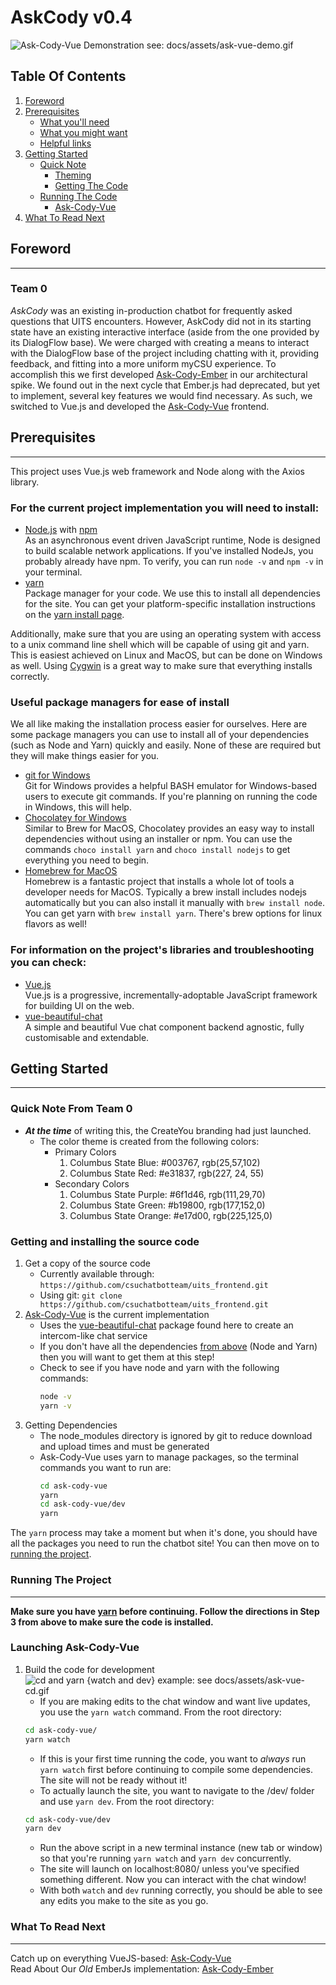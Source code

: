 # AskCody v0.4

![Ask-Cody-Vue Demonstration see: docs/assets/ask-vue-demo.gif](docs/assets/ask-vue-demo.gif)

## Table Of Contents
1. [Foreword](#foreword)
2. [Prerequisites](#prereqs)
    * [What you'll need](#must-install)
    * [What you might want](#might-install)
    * [Helpful links](#helpful-links)
3. [Getting Started](#getstart)
    * [Quick Note](#getstart-note)
        * [Theming](#note-themes)
        * [Getting The Code](#note-code)
    * [Running The Code](#runcode)
        * [Ask-Cody-Vue](#runcode-vue)
0. [What To Read Next](#readnext)

<a type="hidden" id="foreword"></a>

## Foreword
***
### Team 0

*AskCody* was an existing in-production chatbot for frequently asked questions that UITS encounters. However, AskCody did not in its starting state have an existing interactive interface (aside from the one provided by its DialogFlow base). We were charged with creating a means to interact with the DialogFlow base of the project including chatting with it, providing feedback, and fitting into a more uniform myCSU experience. To accomplish this we first developed [Ask-Cody-Ember] in our  architectural spike. We found out in the next cycle that Ember.js had deprecated, but yet to implement, several key features we would find necessary. As such, we switched to Vue.js and developed the [Ask-Cody-Vue] frontend.

<a type="hidden" id="prereqs"></a>

## Prerequisites
***
This project uses Vue.js web framework and Node along with the Axios library.

<a type="hidden" id="must-install"></a>
### For the current project implementation you will need to install:
* [Node.js](https://nodejs.org/en/) with [npm](https://www.npmjs.com/)  
  As an asynchronous event driven JavaScript runtime, Node is designed to build scalable network applications. If you've installed NodeJs, you probably already have npm. To verify, you can run `node -v` and `npm -v` in your terminal.
* [yarn](https://yarnpkg.com/en/)  
  Package manager for your code. We use this to install all dependencies for the site. You can get your platform-specific installation instructions on the [yarn install page](https://yarnpkg.com/lang/en/docs/install/).

Additionally, make sure that you are using an operating system with access to a unix command line shell which will be capable of using git and yarn. This is easiest achieved on Linux and MacOS, but can be done on Windows as well. Using [Cygwin](https://www.cygwin.com/) is a great way to make sure that everything installs correctly.

<a type="hidden" id="might-install"></a>
### Useful package managers for ease of install
We all like making the installation process easier for ourselves. Here are some package managers you can use to install all of your dependencies (such as Node and Yarn) quickly and easily. None of these are required but they will make things easier for you.
* [git for Windows](https://gitforwindows.org/)  
  Git for Windows provides a helpful BASH emulator for Windows-based users to execute git commands. If you're planning on running the code in Windows, this will help.
* [Chocolatey for Windows](https://chocolatey.org/)  
  Similar to Brew for MacOS, Chocolatey provides an easy way to install dependencies without using an installer or npm. You can use the commands `choco install yarn` and `choco install nodejs` to get everything you need to begin.
* [Homebrew for MacOS](https://brew.sh/)  
  Homebrew is a fantastic project that installs a whole lot of tools a developer needs for MacOS. Typically a brew install includes nodejs automatically but you can also install it manually with `brew install node`. You can get yarn with `brew install yarn`. There's brew options for linux flavors as well!

<a type="hidden" id="helpful-links"></a>
### For information on the project's libraries and troubleshooting you can check:
* [Vue.js]  
  Vue.js is a progressive, incrementally-adoptable JavaScript framework for building UI on the web.
* [vue-beautiful-chat]  
  A simple and beautiful Vue chat component backend agnostic, fully customisable and extendable.

<a id="getstart" type="hidden"></a>

## Getting Started
***
<a type="hidden" id="getstart-note"></a>

### Quick Note From Team 0
<a type="hidden" id="note-themes"></a>

* __*At the time*__ of writing this, the CreateYou branding had just launched.
    * The color theme is created from the following colors:
        * Primary Colors
            1. Columbus State Blue: #003767, rgb(25,57,102)
            2. Columbus State Red: #e31837, rgb(227, 24, 55)
        * Secondary Colors
            1. Columbus State Purple: #6f1d46, rgb(111,29,70)
            2. Columbus State Green: #b19800, rgb(177,152,0)
            3. Columbus State Orange: #e17d00, rgb(225,125,0)

<a type="hidden" id="note-code"></a>
### Getting and installing the source code
1. Get a copy of the source code
    * Currently available through: `https://github.com/csuchatbotteam/uits_frontend.git`
    * Using git: `git clone https://github.com/csuchatbotteam/uits_frontend.git`
2. [Ask-Cody-Vue] is the current implementation
    * Uses the [vue-beautiful-chat] package found here to create an intercom-like chat service
    * If you don't have all the dependencies [from above](#must-install) (Node and Yarn) then you will want to get them at this step!
    * Check to see if you have node and yarn with the following commands:
      ```bash
      node -v
      yarn -v
      ```
3. Getting Dependencies
    * The node_modules directory is ignored by git to reduce download and upload times and must be generated
    * Ask-Cody-Vue uses yarn to manage packages, so the terminal commands you want to run are:
        ```bash
        cd ask-cody-vue
        yarn
        cd ask-cody-vue/dev
        yarn
        ```
The `yarn` process may take a moment but when it's done, you should have all the packages you need to run the chatbot site! You can then move on to [running the project](#runcode).

<a type="hidden" id="runcode"></a>


### Running The Project
***

 __Make sure you have [yarn](https://yarnpkg.com/lang/en/docs/install/) before continuing. Follow the directions in Step 3 from above to make sure the code is installed.__

<a type="hidden" id="runcode-vue"></a>

### Launching Ask-Cody-Vue

1. Build the code for development  
![cd and yarn {watch and dev} example: see docs/assets/ask-vue-cd.gif](docs/assets/ask-vue-cd.gif)
    * If you are making edits to the chat window and want live updates, you use the `yarn watch` command. From the root directory:
    ```bash
    cd ask-cody-vue/
    yarn watch
    ```
    * If this is your first time running the code, you want to *always* run `yarn watch` first before continuing to compile some dependencies. The site will not be ready without it!
    * To actually launch the site, you want to navigate to the /dev/ folder and use `yarn dev`. From the root directory:
    ```bash
    cd ask-cody-vue/dev
    yarn dev
    ```
    * Run the above script in a new terminal instance (new tab or window) so that you're running `yarn watch` and `yarn dev` concurrently.
    * The site will launch on localhost:8080/ unless you've specified something different. Now you can interact with the chat window!
    * With both `watch` and `dev` running correctly, you should be able to see any edits you make to the site as you go.



<a type="hidden" id="readnext"></a>

### What To Read Next
***
Catch up on everything VueJS-based: [Ask-Cody-Vue]  
Read About Our *Old* EmberJs implementation: [Ask-Cody-Ember]


[//]: # (These are a list of re-usable links throughout this README)
[Ask-Cody-Vue]: docs/ask-cody-vue.md
[Ask-Cody-Ember]: docs/ask-cody-ember.md
[Node.js and npm]: https://nodejs.org/
[Vue.js]: https://vuejs.org/
[vue-beautiful-chat]: https://vuejsexamples.com/a-simple-and-beautiful-vue-chat-component-backend-agnostic/
[yarn]: https://yarnpkg.com/en/
[Pusher.js]: https://github.com/pusher/pusher-js
[iframe-resizer]: https://github.com/davidjbradshaw/iframe-resizer
[uits-proto]: https://www/github.com/adlesh/uits-proto
